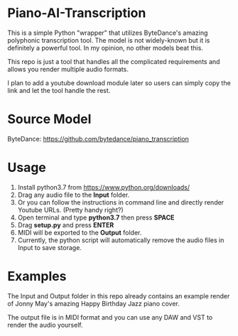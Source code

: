 # Piano-AI-Transcription

This is a simple Python "wrapper" that utilizes ByteDance's amazing polyphonic transcription tool. The model is not widely-known but it is definitely a powerful tool. In my opinion, no other models beat this.

This repo is just a tool that handles all the complicated requirements and allows you render multiple audio formats.

I plan to add a youtube download module later so users can simply copy the link and let the tool handle the rest.

# Source Model

ByteDance: https://github.com/bytedance/piano_transcription

# Usage

1. Install python3.7 from https://www.python.org/downloads/
2. Drag any audio file to the **Input** folder.
3. Or you can follow the instructions in command line and directly render Youtube URLs. (Pretty handy right?)
4. Open terminal and type **python3.7** then press **SPACE**
5. Drag **setup.py** and press **ENTER**
6. MIDI will be exported to the **Output** folder.
7. Currently, the python script will automatically remove the audio files in Input to save storage.

# Examples

The Input and Output folder in this repo already contains an example render of Jonny May's amazing Happy Birthday Jazz piano cover.

The output file is in MIDI format and you can use any DAW and VST to render the audio yourself.
